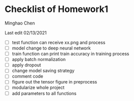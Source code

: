 # Checklist of Homework1

Minghao Chen

Last edit 02/13/2021

- [ ] test function can receive xx.png and process
- [ ] model change to deep neural network
- [ ] train function can print train accuracy in training process
- [ ] apply batch normalization
- [ ] apply dropout
- [ ] change model saving strategy
- [ ] comment code
- [ ] figure out the tensor figure in preprocess
- [ ] modularize whole project
- [ ] add parameters to all functions
